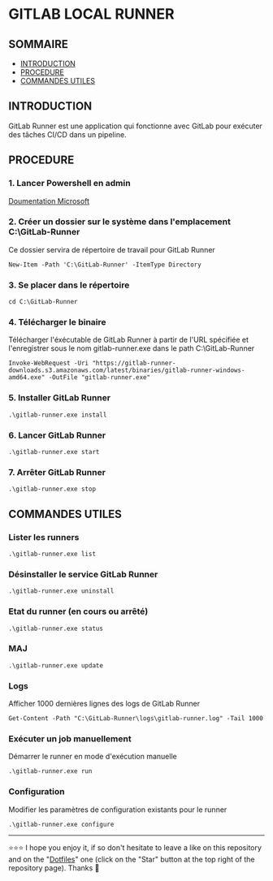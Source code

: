 # GITLAB LOCAL RUNNER

## SOMMAIRE
- [INTRODUCTION](#introduction)
- [PROCEDURE](#procedures)
- [COMMANDES UTILES](#commandes-utiles)

## INTRODUCTION
GitLab Runner est une application qui fonctionne avec GitLab pour exécuter des tâches CI/CD dans un pipeline.

## PROCEDURE
### 1. Lancer Powershell en admin
[Doumentation Microsoft](https://docs.microsoft.com/en-us/powershell/scripting/windows-powershell/starting-windows-powershell?view=powershell-7#with-administrative-privileges-run-as-administrator)
### 2. Créer un dossier sur le système dans l'emplacement C:\GitLab-Runner
Ce dossier servira de répertoire de travail pour GitLab Runner
```shell
New-Item -Path 'C:\GitLab-Runner' -ItemType Directory
```
### 3. Se placer dans le répertoire
```shell
cd C:\GitLab-Runner
```
### 4. Télécharger le binaire
Télécharger l'éxécutable de GitLab Runner à partir de l'URL spécifiée et l'enregistrer sous le nom gitlab-runner.exe dans le path C:\GitLab-Runner
```shell
Invoke-WebRequest -Uri "https://gitlab-runner-downloads.s3.amazonaws.com/latest/binaries/gitlab-runner-windows-amd64.exe" -OutFile "gitlab-runner.exe"
```
### 5. Installer GitLab Runner
```shell
.\gitlab-runner.exe install
```
### 6. Lancer GitLab Runner
```shell
.\gitlab-runner.exe start
```
### 7. Arrêter GitLab Runner
```shell
.\gitlab-runner.exe stop
```
## COMMANDES UTILES
### Lister les runners
```shell
.\gitlab-runner.exe list
```
### Désinstaller le service GitLab Runner
```shell
.\gitlab-runner.exe uninstall
```
### Etat du runner (en cours ou arrêté)
```shell
.\gitlab-runner.exe status
```
### MAJ
```shell
.\gitlab-runner.exe update
```
### Logs
Afficher 1000 dernières lignes des logs de GitLab Runner
```shell
Get-Content -Path "C:\GitLab-Runner\logs\gitlab-runner.log" -Tail 1000
```
### Exécuter un job manuellement
Démarrer le runner en mode d'exécution manuelle
```shell
.\gitlab-runner.exe run
```
### Configuration
Modifier les paramètres de configuration existants pour le runner
```shell
.\gitlab-runner.exe configure
```

***

⭐⭐⭐ I hope you enjoy it, if so don't hesitate to leave a like on this repository and on the "[Dotfiles](https://github.com/EmmanuelLefevre/Dotfiles)" one (click on the "Star" button at the top right of the repository page). Thanks 🤗
